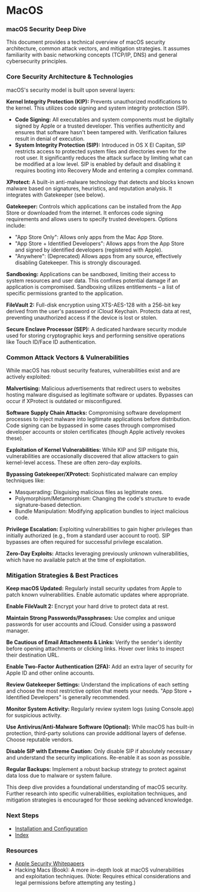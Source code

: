 # MacOS

### macOS Security Deep Dive
This document provides a technical overview of macOS security architecture, common attack vectors, and mitigation strategies. It assumes familiarity with basic networking concepts (TCP/IP, DNS) and general cybersecurity principles.

### Core Security Architecture & Technologies
macOS's security model is built upon several layers:

**Kernel Integrity Protection (KIP):** Prevents unauthorized modifications to the kernel. This utilizes code signing and system integrity protection (SIP).
  - **Code Signing:** All executables and system components must be digitally signed by Apple or a trusted developer. This verifies authenticity and ensures that software hasn't been tampered with. Verification failures result in denial of execution.
  - **System Integrity Protection (SIP):** Introduced in OS X El Capitan, SIP restricts access to protected system files and directories even for the root user. It significantly reduces the attack surface by limiting what can be modified at a low level. SIP is enabled by default and disabling it requires booting into Recovery Mode and entering a complex command.

**XProtect:** A built-in anti-malware technology that detects and blocks known malware based on signatures, heuristics, and reputation analysis. It integrates with Gatekeeper (see below).

**Gatekeeper:** Controls which applications can be installed from the App Store or downloaded from the internet. It enforces code signing requirements and allows users to specify trusted developers. Options include:
  - "App Store Only": Allows only apps from the Mac App Store.
  - "App Store + Identified Developers": Allows apps from the App Store and signed by identified developers (registered with Apple).
  - "Anywhere": (Deprecated) Allows apps from any source, effectively disabling Gatekeeper. This is strongly discouraged.

**Sandboxing:** Applications can be sandboxed, limiting their access to system resources and user data. This confines potential damage if an application is compromised. Sandboxing utilizes entitlements – a list of specific permissions granted to the application.

**FileVault 2:** Full-disk encryption using XTS-AES-128 with a 256-bit key derived from the user's password or iCloud Keychain. Protects data at rest, preventing unauthorized access if the device is lost or stolen.

**Secure Enclave Processor (SEP):** A dedicated hardware security module used for storing cryptographic keys and performing sensitive operations like Touch ID/Face ID authentication.

### Common Attack Vectors & Vulnerabilities
While macOS has robust security features, vulnerabilities exist and are actively exploited:

**Malvertising:** Malicious advertisements that redirect users to websites hosting malware disguised as legitimate software or updates. Bypasses can occur if XProtect is outdated or misconfigured.

**Software Supply Chain Attacks:** Compromising software development processes to inject malware into legitimate applications before distribution. Code signing can be bypassed in some cases through compromised developer accounts or stolen certificates (though Apple actively revokes these).

**Exploitation of Kernel Vulnerabilities:** While KIP and SIP mitigate this, vulnerabilities are occasionally discovered that allow attackers to gain kernel-level access. These are often zero-day exploits.

**Bypassing Gatekeeper/XProtect:** Sophisticated malware can employ techniques like:
  - Masquerading: Disguising malicious files as legitimate ones.
  - Polymorphism/Metamorphism: Changing the code's structure to evade signature-based detection.
  - Bundle Manipulation: Modifying application bundles to inject malicious code.

**Privilege Escalation:** Exploiting vulnerabilities to gain higher privileges than initially authorized (e.g., from a standard user account to root). SIP bypasses are often required for successful privilege escalation.

**Zero-Day Exploits:** Attacks leveraging previously unknown vulnerabilities, which have no available patch at the time of exploitation.

### Mitigation Strategies & Best Practices
**Keep macOS Updated:** Regularly install security updates from Apple to patch known vulnerabilities. Enable automatic updates where appropriate.

**Enable FileVault 2:** Encrypt your hard drive to protect data at rest.

**Maintain Strong Passwords/Passphrases:** Use complex and unique passwords for user accounts and iCloud. Consider using a password manager.

**Be Cautious of Email Attachments & Links:** Verify the sender's identity before opening attachments or clicking links. Hover over links to inspect their destination URL.

**Enable Two-Factor Authentication (2FA):** Add an extra layer of security for Apple ID and other online accounts.

**Review Gatekeeper Settings:** Understand the implications of each setting and choose the most restrictive option that meets your needs. "App Store + Identified Developers" is generally recommended.

**Monitor System Activity:** Regularly review system logs (using Console.app) for suspicious activity.

**Use Antivirus/Anti-Malware Software (Optional):** While macOS has built-in protection, third-party solutions can provide additional layers of defense. Choose reputable vendors.

**Disable SIP with Extreme Caution:** Only disable SIP if absolutely necessary and understand the security implications. Re-enable it as soon as possible.

**Regular Backups:** Implement a robust backup strategy to protect against data loss due to malware or system failure.

This deep dive provides a foundational understanding of macOS security. Further research into specific vulnerabilities, exploitation techniques, and mitigation strategies is encouraged for those seeking advanced knowledge.


### Next Steps
- [Installation and Configuration](https://github.com/Sisu-Sus/CyberSec-RoadMap/blob/main/Operating_Systems/Installation_and_Configuration.md)
- [Index](https://github.com/Sisu-Sus/CyberSec-RoadMap/blob/main/index.md)

### Resources 
- [Apple Security Whitepapers](https://support.apple.com/en-us/HT201220)
- Hacking Macs (Book): A more in-depth look at macOS vulnerabilities and exploitation techniques. (Note: Requires ethical considerations and legal permissions before attempting any testing.)
